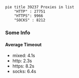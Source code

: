 
```mermaid
pie title 39237 Proxies in list
    "HTTP" : 27751
    "HTTPS": 9966
    "SOCKS" : 8212
```

### Some Info
#### Average Timeout

- mixed: 4.1s
- http: 2.3s
- https: 8.2s
- socks: 6.4s